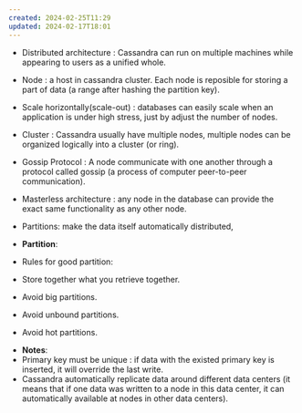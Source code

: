 ```yaml
---
created: 2024-02-25T11:29
updated: 2024-02-17T18:01
---
```

- Distributed architecture : Cassandra can run on multiple machines while appearing to users as a unified whole.
- Node : a host in cassandra cluster. Each node is reposible for storing a part of data (a range after hashing the partition key).
- Scale horizontally(scale-out) : databases can easily scale when an application is under high stress, just by adjust the number of nodes.
- Cluster : Cassandra usually have multiple nodes, multiple nodes can be organized logically into a cluster (or ring).
- Gossip Protocol : A node communicate with one another through a protocol called gossip (a process of computer peer-to-peer communication).
- Masterless architecture : any node in the database can provide the exact same functionality as any other node.
- Partitions: make the data itself automatically distributed,

  

- **Partition**:
- Rules for good partition:

+ Store together what you retrieve together.

+ Avoid big partitions.

+ Avoid unbound partitions.

+ Avoid hot partitions.

  

- **Notes**:
- Primary key must be unique : if data with the existed primary key is inserted, it will override the last write.
- Cassandra automatically replicate data around different data centers (it means that if one data was written to a node in this data center, it can automatically available at nodes in other data centers).